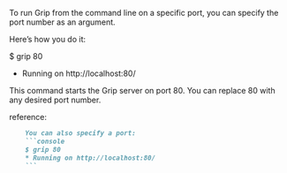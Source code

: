 To run Grip from the command line on a specific port, you can specify the port number as an argument. 

Here’s how you do it:

$ grip 80
 * Running on http://localhost:80/

This command starts the Grip server on port 80. You can replace 80 with any desired port number.

reference:

```markdown:README.md
    You can also specify a port:
    ```console
    $ grip 80
    * Running on http://localhost:80/
    ```
```
